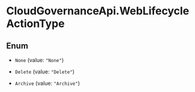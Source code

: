 # CloudGovernanceApi.WebLifecycleActionType

## Enum


* `None` (value: `"None"`)

* `Delete` (value: `"Delete"`)

* `Archive` (value: `"Archive"`)


